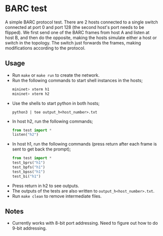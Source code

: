 # BARC test

A simple BARC protocol test. There are 2 hosts connected to a single switch connected at port 0 and port 128 (the second host's port needs to be flipped). We first send one of the BARC frames from host A and listen at host B, and then do the opposite, making the hosts simulate either a host or switch in the topology. The switch just forwards the frames, making modifications according to the protocol.

## Usage

- Run `make` or `make run` to create the network.
- Run the following commands to start shell instances in the hosts;
    ```python
    mininet> xterm h1
    mininet> xterm h2
    ```
- Use the shells to start python in both hosts;
    ```
    python3 | tee output_h<host_number>.txt
    ```
- In host h2, run the following commands;
    ```python
    from test import *
    listen("h2")
    ```
- In host h1, run the following commands (press return after each frame is sent to get back the prompt);
    ```python
    from test import *
    test_bprs("h1")
    test_bpfs("h1")
    test_bpss("h1")
    test_bi("h1")
    ```
- Press return in h2 to see outputs.
- The outputs of the tests are also written to `output_h<host_number>.txt`.
- Run `make clean` to remove intermediate files.

## Notes

- Currently works with 8-bit port addressing. Need to figure out how to do 9-bit addressing.